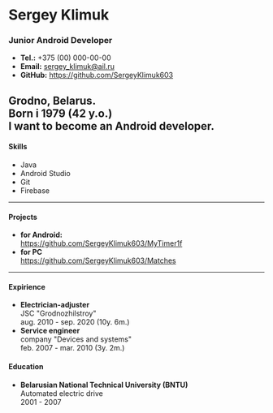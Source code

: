 # Sergey Klimuk
### Junior Android Developer
* __Tel.:__ +375 (00) 000-00-00 
* __Email:__ sergey_klimuk@ail.ru
* __GitHub:__ https://github.com/SergeyKlimuk603  
  
 Grodno, Belarus.  
 Born i 1979 (42 y.o.)  
 I want to become an Android developer.
---
#### __Skills__
* Java
* Android Studio
* Git
* Firebase
---
#### Projects
* __for Android:__  
https://github.com/SergeyKlimuk603/MyTimer1f
* __for PC__  
https://github.com/SergeyKlimuk603/Matches
---
#### Expirience  
* __Electrician-adjuster__  
JSC "Grodnozhilstroy"  
aug. 2010 - sep. 2020 (10y. 6m.)  
* __Service engineer__  
company "Devices and systems"  
feb. 2007 - mar. 2010 (3y. 2m.)  
 
#### Education  
* __Belarusian National Technical University (BNTU)__  
Automated electric drive  
2001 - 2007  
